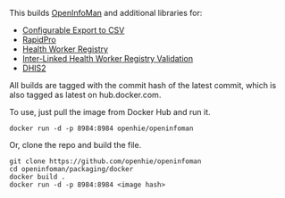This builds [OpenInfoMan](https://github.com/openhie/openinfoman) and additional libraries for:
+ [Configurable Export to CSV](https://github.com/openhie/openinfoman-csv)
+ [RapidPro](https://github.com/openhie/openinfoman-rapidpro)
+ [Health Worker Registry](https://github.com/openhie/openinfoman-hwr)
+ [Inter-Linked Health Worker Registry Validation](https://github.com/openhie/openinfoman-ilr)
+ [DHIS2](https://github.com/openhie/openinfoman-dhis)

All builds are tagged with the commit hash of the latest commit, which is also tagged as latest on hub.docker.com.

To use, just pull the image from Docker Hub and run it.
```
docker run -d -p 8984:8984 openhie/openinfoman
```

Or, clone the repo and build the file.
```
git clone https://github.com/openhie/openinfoman
cd openinfoman/packaging/docker
docker build .
docker run -d -p 8984:8984 <image hash>
```
